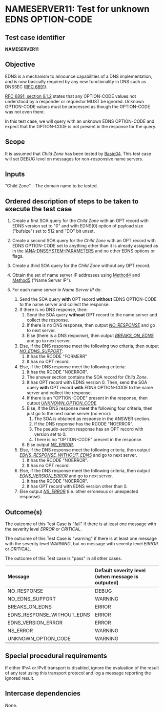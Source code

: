 # NAMESERVER11: Test for unknown EDNS OPTION-CODE

## Test case identifier
**NAMESERVER11** 

## Objective

EDNS is a mechanism to announce capabilities of a DNS implementation,
and is now basically required by any new functionality in DNS such as
DNSSEC ([RFC 6891]).

[RFC 6891, section 6.1.2] states that any OPTION-CODE values not understood by a
responder or requestor MUST be ignored. Unknown OPTION-CODE values must be
processed as though the OPTION-CODE was not even there.

In this test case, we will query with an unknown EDNS OPTION-CODE and expect
that the OPTION-CODE is not present in the response for the query.

## Scope

It is assumed that *Child Zone* has been tested by [Basic04]. This test
case will set DEBUG level on messages for non-responsive name servers.

## Inputs

"Child Zone" - The domain name to be tested.

## Ordered description of steps to be taken to execute the test case

1. Create a first SOA query for the *Child Zone* with an OPT record with 
   EDNS version set to "0" and with EDNS(0) option of payload size ("bufsize") 
   set to 512 and "DO" bit unset.

2. Create a second SOA query for the *Child Zone* with an OPT record with 
   EDNS OPTION-CODE set to anything other than it is already assigned as in the 
   [IANA-DNSSYSTEM-PARAMETERS] and no other EDNS options or flags.

3. Create a third SOA query for the *Child Zone* without any OPT record.

4. Obtain the set of name server IP addresses using [Method4] and [Method5] 
   ("Name Server IP").

5. For each name server in *Name Server IP* do:
   
   1. Send the SOA query **with** OPT record **without** EDNS OPTION-CODE to the name server and collect the response.
   2. If there is no DNS response, then:
      1. Send the SOA query **without** OPT record to the name server and 
         collect the response.
      2. If there is no DNS response, then output *[NO_RESPONSE]* and 
         go to next server.
      3. Else (there is a DNS response), then output 
         *[BREAKS_ON_EDNS]* and go to next server.
   3. Else, if the DNS response meet the following two criteria, 
      then output *[NO_EDNS_SUPPORT]*:
      1. It has the RCODE "FORMERR" 
      2. It has no OPT record.
   4. Else, if the DNS response meet the following criteria:
      1. It has the RCODE "NOERROR".
      2. The answer section contains the SOA record for *Child Zone*. 
      3. It has OPT record with EDNS version 0.
      Then, send the SOA query **with** OPT record **with** EDNS OPTION-CODE to the name server and collect the response. 
      1. If there is an "OPTION-CODE" present in the response, then 
         output *[UNKNOWN_OPTION_CODE]*. 
      2. Else, if the DNS response meet the following four criteria, 
         then just go to the next name server (no error):
         1. The SOA is obtained as response in the ANSWER section.
         2. If the DNS response has the RCODE "NOERROR".
         3. The pseudo-section response has an OPT record with version set to 0.
         4. There is no "OPTION-CODE" present in the response.
      3. Else output *[NS_ERROR]*.
   5. Else, if the DNS response meet the following criteria, 
      then output *[EDNS_RESPONSE_WITHOUT_EDNS]* and go to next server.
      1. It has the RCODE "NOERROR".
      2. It has no OPT record.
   6. Else, if the DNS response meet the following criteria, 
      then output *[EDNS_VERSION_ERROR]* and go to next server. 
      1. It has the RCODE "NOERROR".
      2. It has OPT record with EDNS version other than 0.
   7. Else output *[NS_ERROR]* (i.e. other erroneous or unexpected 
      response).

## Outcome(s)

The outcome of this Test Case is "fail" if there is at least one message
with the severity level *ERROR* or *CRITICAL*.

The outcome of this Test Case is "warning" if there is at least one message
with the severity level *WARNING*, but no message with severity level
*ERROR* or *CRITICAL*.

The outcome of this Test case is "pass" in all other cases.

Message                           | Default severity level (when message is outputed)
:---------------------------------|:--------------------------------------------------
NO_RESPONSE                       | DEBUG
NO_EDNS_SUPPORT                   | WARNING
BREAKS_ON_EDNS                    | ERROR
EDNS_RESPONSE_WITHOUT_EDNS        | ERROR
EDNS_VERSION_ERROR                | ERROR
NS_ERROR                          | WARNING
UNKNOWN_OPTION_CODE               | WARNING

## Special procedural requirements

If either IPv4 or IPv6 transport is disabled, ignore the evaluation of the
result of any test using this transport protocol and log a message reporting
the ignored result.

## Intercase dependencies

None.



[Basic04]:								../Basic-TP/basic04.md
[IANA-DNSSYSTEM-PARAMETERS]:		https://www.iana.org/assignments/dns-parameters/dns-parameters.xhtml#dns-parameters-11
[Method4]:								../Methods.md#method-4-obtain-glue-address-records-from-parent
[Method5]:								../Methods.md#method-5-obtain-the-name-server-address-records-from-child
[BREAKS_ON_EDNS]: 					#outcomes
[EDNS_RESPONSE_WITHOUT_EDNS]: 	#outcomes
[EDNS_VERSION_ERROR]: 				#outcomes
[NO_EDNS_SUPPORT]: 					#outcomes
[NO_RESPONSE]:							#outcomes
[NS_ERROR]:								#outcomes
[RFC 6891, section 6.1.2]:			https://tools.ietf.org/html/rfc6891#section-6.1.2
[RFC 6891]:								https://tools.ietf.org/html/rfc6891
[UNKNOWN_OPTION_CODE]:				#outcomes
